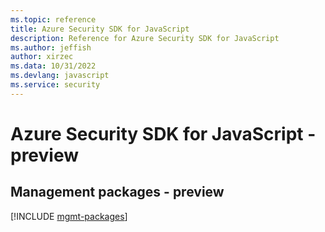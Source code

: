 ```yaml
---
ms.topic: reference
title: Azure Security SDK for JavaScript
description: Reference for Azure Security SDK for JavaScript
ms.author: jeffish
author: xirzec
ms.data: 10/31/2022
ms.devlang: javascript
ms.service: security
---
```

# Azure Security SDK for JavaScript - preview

## Management packages - preview
[!INCLUDE [mgmt-packages](security-mgmt-index.md)]
